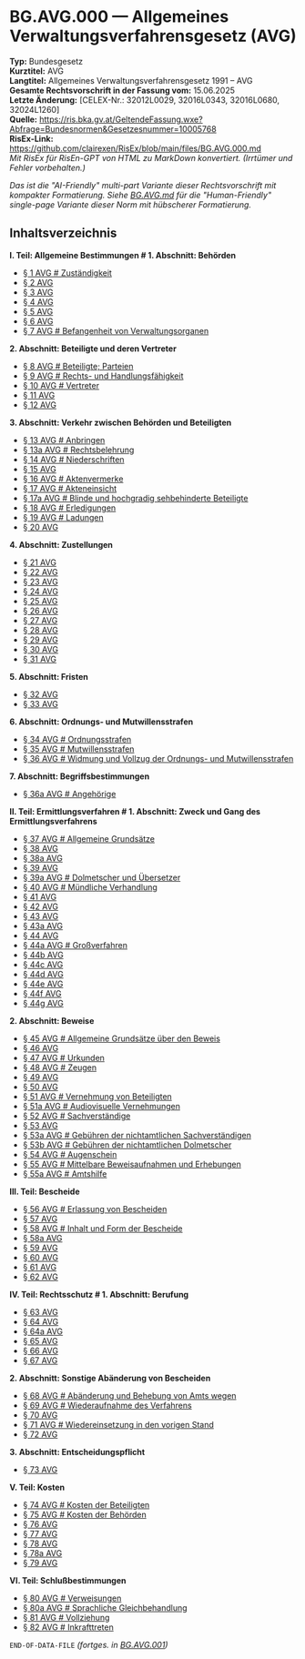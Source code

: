 # BG.AVG.000 — Allgemeines Verwaltungsverfahrensgesetz (AVG)
**Typ:** Bundesgesetz  
**Kurztitel:** AVG  
**Langtitel:** Allgemeines Verwaltungsverfahrensgesetz 1991 – AVG  
**Gesamte Rechtsvorschrift in der Fassung vom:** 15.06.2025  
**Letzte Änderung:** [CELEX-Nr.: 32012L0029, 32016L0343, 32016L0680, 32024L1260]  
**Quelle:** https://ris.bka.gv.at/GeltendeFassung.wxe?Abfrage=Bundesnormen&Gesetzesnummer=10005768  
**RisEx-Link:** https://github.com/clairexen/RisEx/blob/main/files/BG.AVG.000.md  
*Mit RisEx für RisEn-GPT von HTML zu MarkDown konvertiert. (Irrtümer und Fehler vorbehalten.)*

*Das ist die "AI-Friendly" multi-part Variante dieser Rechtsvorschrift mit kompakter Formatierung. Siehe [BG.AVG.md](BG.AVG.md) für die "Human-Friendly" single-page Variante dieser Norm mit hübscherer Formatierung.*

## Inhaltsverzeichnis

**I. Teil: Allgemeine Bestimmungen # 1. Abschnitt: Behörden**  
* [§ 1 AVG # Zuständigkeit](BG.AVG.001.md#-1-avg--zuständigkeit)  
* [§ 2 AVG](BG.AVG.001.md#-2-avg)  
* [§ 3 AVG](BG.AVG.001.md#-3-avg)  
* [§ 4 AVG](BG.AVG.001.md#-4-avg)  
* [§ 5 AVG](BG.AVG.001.md#-5-avg)  
* [§ 6 AVG](BG.AVG.001.md#-6-avg)  
* [§ 7 AVG # Befangenheit von Verwaltungsorganen](BG.AVG.001.md#-7-avg--befangenheit-von-verwaltungsorganen)

**2. Abschnitt: Beteiligte und deren Vertreter**  
* [§ 8 AVG # Beteiligte; Parteien](BG.AVG.001.md#-8-avg--beteiligte-parteien)  
* [§ 9 AVG # Rechts- und Handlungsfähigkeit](BG.AVG.001.md#-9-avg--rechts--und-handlungsfähigkeit)  
* [§ 10 AVG # Vertreter](BG.AVG.001.md#-10-avg--vertreter)  
* [§ 11 AVG](BG.AVG.001.md#-11-avg)  
* [§ 12 AVG](BG.AVG.001.md#-12-avg)

**3. Abschnitt: Verkehr zwischen Behörden und Beteiligten**  
* [§ 13 AVG # Anbringen](BG.AVG.001.md#-13-avg--anbringen)  
* [§ 13a AVG # Rechtsbelehrung](BG.AVG.001.md#-13a-avg--rechtsbelehrung)  
* [§ 14 AVG # Niederschriften](BG.AVG.001.md#-14-avg--niederschriften)  
* [§ 15 AVG](BG.AVG.001.md#-15-avg)  
* [§ 16 AVG # Aktenvermerke](BG.AVG.001.md#-16-avg--aktenvermerke)  
* [§ 17 AVG # Akteneinsicht](BG.AVG.001.md#-17-avg--akteneinsicht)  
* [§ 17a AVG # Blinde und hochgradig sehbehinderte Beteiligte](BG.AVG.001.md#-17a-avg--blinde-und-hochgradig-sehbehinderte-beteiligte)  
* [§ 18 AVG # Erledigungen](BG.AVG.001.md#-18-avg--erledigungen)  
* [§ 19 AVG # Ladungen](BG.AVG.001.md#-19-avg--ladungen)  
* [§ 20 AVG](BG.AVG.001.md#-20-avg)

**4. Abschnitt: Zustellungen**  
* [§ 21 AVG](BG.AVG.001.md#-21-avg)  
* [§ 22 AVG](BG.AVG.001.md#-22-avg)  
* [§ 23 AVG](BG.AVG.001.md#-23-avg)  
* [§ 24 AVG](BG.AVG.001.md#-24-avg)  
* [§ 25 AVG](BG.AVG.001.md#-25-avg)  
* [§ 26 AVG](BG.AVG.001.md#-26-avg)  
* [§ 27 AVG](BG.AVG.001.md#-27-avg)  
* [§ 28 AVG](BG.AVG.001.md#-28-avg)  
* [§ 29 AVG](BG.AVG.001.md#-29-avg)  
* [§ 30 AVG](BG.AVG.001.md#-30-avg)  
* [§ 31 AVG](BG.AVG.001.md#-31-avg)

**5. Abschnitt: Fristen**  
* [§ 32 AVG](BG.AVG.001.md#-32-avg)  
* [§ 33 AVG](BG.AVG.001.md#-33-avg)

**6. Abschnitt: Ordnungs- und Mutwillensstrafen**  
* [§ 34 AVG # Ordnungsstrafen](BG.AVG.001.md#-34-avg--ordnungsstrafen)  
* [§ 35 AVG # Mutwillensstrafen](BG.AVG.001.md#-35-avg--mutwillensstrafen)  
* [§ 36 AVG # Widmung und Vollzug der Ordnungs- und Mutwillensstrafen](BG.AVG.001.md#-36-avg--widmung-und-vollzug-der-ordnungs--und-mutwillensstrafen)

**7. Abschnitt: Begriffsbestimmungen**  
* [§ 36a AVG # Angehörige](BG.AVG.001.md#-36a-avg--angehörige)

**II. Teil: Ermittlungsverfahren # 1. Abschnitt: Zweck und Gang des Ermittlungsverfahrens**  
* [§ 37 AVG # Allgemeine Grundsätze](BG.AVG.002.md#-37-avg--allgemeine-grundsätze)  
* [§ 38 AVG](BG.AVG.002.md#-38-avg)  
* [§ 38a AVG](BG.AVG.002.md#-38a-avg)  
* [§ 39 AVG](BG.AVG.002.md#-39-avg)  
* [§ 39a AVG # Dolmetscher und Übersetzer](BG.AVG.002.md#-39a-avg--dolmetscher-und-übersetzer)  
* [§ 40 AVG # Mündliche Verhandlung](BG.AVG.002.md#-40-avg--mündliche-verhandlung)  
* [§ 41 AVG](BG.AVG.002.md#-41-avg)  
* [§ 42 AVG](BG.AVG.002.md#-42-avg)  
* [§ 43 AVG](BG.AVG.002.md#-43-avg)  
* [§ 43a AVG](BG.AVG.002.md#-43a-avg)  
* [§ 44 AVG](BG.AVG.002.md#-44-avg)  
* [§ 44a AVG # Großverfahren](BG.AVG.002.md#-44a-avg--großverfahren)  
* [§ 44b AVG](BG.AVG.002.md#-44b-avg)  
* [§ 44c AVG](BG.AVG.002.md#-44c-avg)  
* [§ 44d AVG](BG.AVG.002.md#-44d-avg)  
* [§ 44e AVG](BG.AVG.002.md#-44e-avg)  
* [§ 44f AVG](BG.AVG.002.md#-44f-avg)  
* [§ 44g AVG](BG.AVG.002.md#-44g-avg)

**2. Abschnitt: Beweise**  
* [§ 45 AVG # Allgemeine Grundsätze über den Beweis](BG.AVG.003.md#-45-avg--allgemeine-grundsätze-über-den-beweis)  
* [§ 46 AVG](BG.AVG.003.md#-46-avg)  
* [§ 47 AVG # Urkunden](BG.AVG.003.md#-47-avg--urkunden)  
* [§ 48 AVG # Zeugen](BG.AVG.003.md#-48-avg--zeugen)  
* [§ 49 AVG](BG.AVG.003.md#-49-avg)  
* [§ 50 AVG](BG.AVG.003.md#-50-avg)  
* [§ 51 AVG # Vernehmung von Beteiligten](BG.AVG.003.md#-51-avg--vernehmung-von-beteiligten)  
* [§ 51a AVG # Audiovisuelle Vernehmungen](BG.AVG.003.md#-51a-avg--audiovisuelle-vernehmungen)  
* [§ 52 AVG # Sachverständige](BG.AVG.003.md#-52-avg--sachverständige)  
* [§ 53 AVG](BG.AVG.003.md#-53-avg)  
* [§ 53a AVG # Gebühren der nichtamtlichen Sachverständigen](BG.AVG.003.md#-53a-avg--gebühren-der-nichtamtlichen-sachverständigen)  
* [§ 53b AVG # Gebühren der nichtamtlichen Dolmetscher](BG.AVG.003.md#-53b-avg--gebühren-der-nichtamtlichen-dolmetscher)  
* [§ 54 AVG # Augenschein](BG.AVG.003.md#-54-avg--augenschein)  
* [§ 55 AVG # Mittelbare Beweisaufnahmen und Erhebungen](BG.AVG.003.md#-55-avg--mittelbare-beweisaufnahmen-und-erhebungen)  
* [§ 55a AVG # Amtshilfe](BG.AVG.003.md#-55a-avg--amtshilfe)

**III. Teil: Bescheide**  
* [§ 56 AVG # Erlassung von Bescheiden](BG.AVG.003.md#-56-avg--erlassung-von-bescheiden)  
* [§ 57 AVG](BG.AVG.003.md#-57-avg)  
* [§ 58 AVG # Inhalt und Form der Bescheide](BG.AVG.003.md#-58-avg--inhalt-und-form-der-bescheide)  
* [§ 58a AVG](BG.AVG.003.md#-58a-avg)  
* [§ 59 AVG](BG.AVG.003.md#-59-avg)  
* [§ 60 AVG](BG.AVG.003.md#-60-avg)  
* [§ 61 AVG](BG.AVG.003.md#-61-avg)  
* [§ 62 AVG](BG.AVG.003.md#-62-avg)

**IV. Teil: Rechtsschutz # 1. Abschnitt: Berufung**  
* [§ 63 AVG](BG.AVG.003.md#-63-avg)  
* [§ 64 AVG](BG.AVG.003.md#-64-avg)  
* [§ 64a AVG](BG.AVG.003.md#-64a-avg)  
* [§ 65 AVG](BG.AVG.003.md#-65-avg)  
* [§ 66 AVG](BG.AVG.003.md#-66-avg)  
* [§ 67 AVG](BG.AVG.003.md#-67-avg)

**2. Abschnitt: Sonstige Abänderung von Bescheiden**  
* [§ 68 AVG # Abänderung und Behebung von Amts wegen](BG.AVG.003.md#-68-avg--abänderung-und-behebung-von-amts-wegen)  
* [§ 69 AVG # Wiederaufnahme des Verfahrens](BG.AVG.003.md#-69-avg--wiederaufnahme-des-verfahrens)  
* [§ 70 AVG](BG.AVG.003.md#-70-avg)  
* [§ 71 AVG # Wiedereinsetzung in den vorigen Stand](BG.AVG.003.md#-71-avg--wiedereinsetzung-in-den-vorigen-stand)  
* [§ 72 AVG](BG.AVG.003.md#-72-avg)

**3. Abschnitt: Entscheidungspflicht**  
* [§ 73 AVG](BG.AVG.004.md#-73-avg)

**V. Teil: Kosten**  
* [§ 74 AVG # Kosten der Beteiligten](BG.AVG.004.md#-74-avg--kosten-der-beteiligten)  
* [§ 75 AVG # Kosten der Behörden](BG.AVG.004.md#-75-avg--kosten-der-behörden)  
* [§ 76 AVG](BG.AVG.004.md#-76-avg)  
* [§ 77 AVG](BG.AVG.004.md#-77-avg)  
* [§ 78 AVG](BG.AVG.004.md#-78-avg)  
* [§ 78a AVG](BG.AVG.004.md#-78a-avg)  
* [§ 79 AVG](BG.AVG.004.md#-79-avg)

**VI. Teil: Schlußbestimmungen**  
* [§ 80 AVG # Verweisungen](BG.AVG.004.md#-80-avg--verweisungen)  
* [§ 80a AVG # Sprachliche Gleichbehandlung](BG.AVG.004.md#-80a-avg--sprachliche-gleichbehandlung)  
* [§ 81 AVG # Vollziehung](BG.AVG.004.md#-81-avg--vollziehung)  
* [§ 82 AVG # Inkrafttreten](BG.AVG.004.md#-82-avg--inkrafttreten)

`END-OF-DATA-FILE` *(fortges. in [BG.AVG.001](BG.AVG.001.md))*
